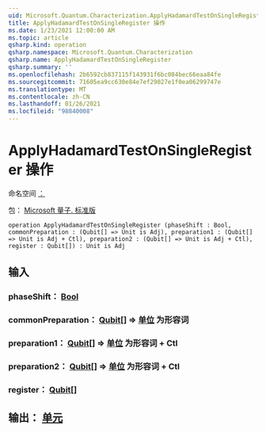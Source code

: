 ```yaml
---
uid: Microsoft.Quantum.Characterization.ApplyHadamardTestOnSingleRegister
title: ApplyHadamardTestOnSingleRegister 操作
ms.date: 1/23/2021 12:00:00 AM
ms.topic: article
qsharp.kind: operation
qsharp.namespace: Microsoft.Quantum.Characterization
qsharp.name: ApplyHadamardTestOnSingleRegister
qsharp.summary: ''
ms.openlocfilehash: 2b6592cb837115f143931f6bc084bec66eaa84fe
ms.sourcegitcommit: 71605ea9cc630e84e7ef29027e1f0ea06299747e
ms.translationtype: MT
ms.contentlocale: zh-CN
ms.lasthandoff: 01/26/2021
ms.locfileid: "98840008"
---
```

# <a name="applyhadamardtestonsingleregister-operation"></a>ApplyHadamardTestOnSingleRegister 操作

命名空间 [：](xref:Microsoft.Quantum.Characterization)

包： [Microsoft 量子. 标准版](https://nuget.org/packages/Microsoft.Quantum.Standard)




```qsharp
operation ApplyHadamardTestOnSingleRegister (phaseShift : Bool, commonPreparation : (Qubit[] => Unit is Adj), preparation1 : (Qubit[] => Unit is Adj + Ctl), preparation2 : (Qubit[] => Unit is Adj + Ctl), register : Qubit[]) : Unit is Adj
```


## <a name="input"></a>输入

### <a name="phaseshift--bool"></a>phaseShift： [Bool](xref:microsoft.quantum.lang-ref.bool)




### <a name="commonpreparation--qubit--unit--is-adj"></a>commonPreparation： [Qubit](xref:microsoft.quantum.lang-ref.qubit)[] => [单位](xref:microsoft.quantum.lang-ref.unit)  为形容词




### <a name="preparation1--qubit--unit--is-adj--ctl"></a>preparation1： [Qubit](xref:microsoft.quantum.lang-ref.qubit)[] => [单位](xref:microsoft.quantum.lang-ref.unit)  为形容词 + Ctl




### <a name="preparation2--qubit--unit--is-adj--ctl"></a>preparation2： [Qubit](xref:microsoft.quantum.lang-ref.qubit)[] => [单位](xref:microsoft.quantum.lang-ref.unit)  为形容词 + Ctl




### <a name="register--qubit"></a>register： [Qubit](xref:microsoft.quantum.lang-ref.qubit)[]





## <a name="output--unit"></a>输出： [单元](xref:microsoft.quantum.lang-ref.unit)

